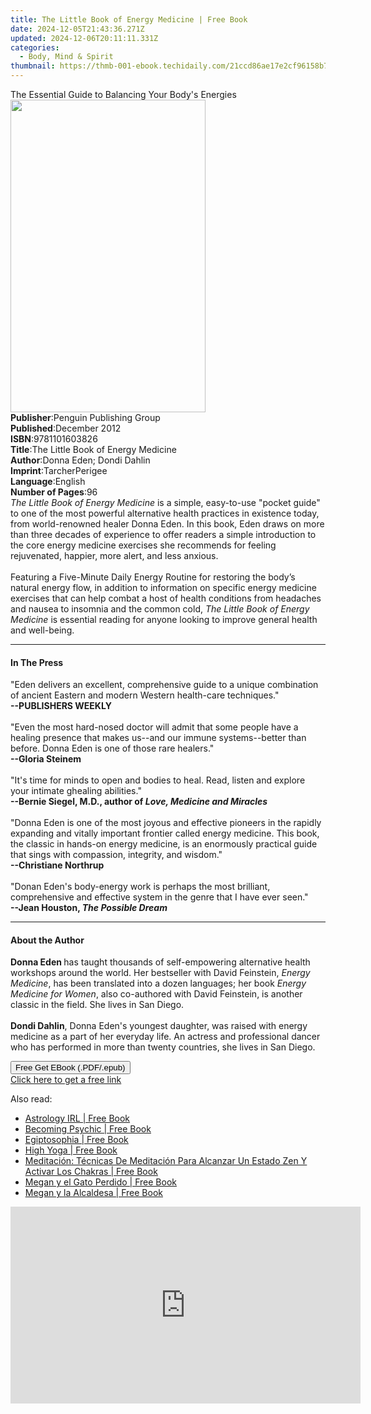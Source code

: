 ```yaml
---
title: The Little Book of Energy Medicine | Free Book
date: 2024-12-05T21:43:36.271Z
updated: 2024-12-06T20:11:11.331Z
categories:
  - Body, Mind & Spirit
thumbnail: https://thmb-001-ebook.techidaily.com/21ccd86ae17e2cf96158b7cfbdb9c3c2aeb5b53f09caa1fb13321987a634dada.jpg
---
```

<main id="book-container">
  <div class="flex flex-col">
    <div class="book-brief flex-1 py-6 px-4 sm:p-6 md:py-10 md:px-8">
      <!-- brief-->
      <div class="book-brief-main">
        The Essential Guide to Balancing Your Body's Energies
      </div>
    </div>
    <div
      class="book-meta-info flex-1 grid gap-4 col-start-1 col-end-3 row-start-1 sm:mb-6 sm:grid-cols-4 lg:gap-6 lg:col-start-2 lg:row-end-6 lg:row-span-6 lg:mb-0"
    >
      <div
        class="book-meta-info-left place-content-center mt-4 p-4 text-sm leading-6 col-start-2 col-span-2 dark:text-slate-400"
      >
        <img
          class="w-full h-500 object-cover rounded-lg sm:h-255 sm:col-span-2 lg:col-span-full"
          src="https://img-001-ebook.techidaily.com/0e9cc641eefa68a3a251786d504fd2408e67b5fbed2d5cbdd80024899ca85108.jpg"
          alt=""
          width="312"
          height="500"
        />
      </div>
      <div
        class="book-meta-info-right mt-2 col-start-1 row-start-2 col-span-3 self-center"
      >
        <!-- meta data  -->
        <div class="flex flex-col px-4 md:px-8">
          <div class="flex-1">
            <strong>Publisher</strong>:<span class="px-2"
              >Penguin Publishing Group</span
            >
          </div>
          <div class="flex-1">
            <strong>Published</strong>:<span class="px-2">December 2012</span>
          </div>
          <div class="flex-1">
            <strong>ISBN</strong>:<span class="px-2">9781101603826</span>
          </div>
          <div class="flex-1">
            <strong>Title</strong>:<span class="px-2"
              >The Little Book of Energy Medicine</span
            >
          </div>
          <div class="flex-1">
            <strong>Author</strong>:<span class="px-2"
              >Donna Eden; Dondi Dahlin</span
            >
          </div>
          <div class="flex-1">
            <strong>Imprint</strong>:<span class="px-2">TarcherPerigee</span>
          </div>
          <div class="flex-1">
            <strong>Language</strong>:<span class="px-2">English</span>
          </div>
          <div class="flex-1">
            <strong>Number of Pages</strong>:<span class="px-2">96</span>
          </div>
        </div>
      </div>
    </div>
    <div class="book-description flex-1 py-6 px-4 sm:p-6 md:py-10 md:px-8">
      <div class="book-description-main">
        <div accordion-content="" id="description">
          <i>The Little Book of Energy Medicine</i>&nbsp;is a simple,
          easy-to-use&nbsp;"pocket guide" to one of the most powerful
          alternative health practices in existence today, from world-renowned
          healer Donna Eden. In this book, Eden draws on more than three decades
          of experience to offer readers a simple introduction to the core
          energy medicine exercises she recommends for feeling rejuvenated,
          happier, more alert, and less anxious. <br /><br />Featuring a
          Five-Minute Daily Energy Routine for restoring the body’s natural
          energy flow, in addition to information on specific energy medicine
          exercises that can help combat a host of health conditions from
          headaches and nausea to insomnia and the common cold,
          <i>The Little Book of Energy Medicine</i> is essential reading for
          anyone looking to improve general health and well-being.
        </div>
      </div>
    </div>
    <div class="book-excerpts flex-1 py-6 px-4 sm:p-6 md:py-10 md:px-8">
      <!-- excerpts-->
      <div class="book-excerpts-main">
        <hr />
        <h4 class="placeholder placeholder-heading">
          <span>In The Press</span>
        </h4>
        <p>
          "Eden delivers an excellent, comprehensive guide to a unique
          combination of ancient Eastern and modern Western health-care
          techniques."<br /><b>--PUBLISHERS WEEKLY</b><br /><br />"Even the most
          hard-nosed doctor will admit that some people have a healing presence
          that makes us--and our immune systems--better than before. Donna Eden
          is one of those rare healers."<br /><b>--Gloria Steinem</b
          ><br /><br />"It's time for minds to open and bodies to heal. Read,
          listen and explore your intimate ghealing abilities."<br /><b
            >--Bernie Siegel, M.D., author of<i>
              Love, Medicine and Miracles</i
            ></b
          ><br /><br />"Donna Eden is one of the most joyous and effective
          pioneers in the rapidly expanding and vitally important frontier
          called energy medicine. This book, the classic in hands-on energy
          medicine, is an enormously practical guide that sings with compassion,
          integrity, and wisdom."<br /><b>--Christiane Northrup</b
          ><br /><br />"Donan Eden's body-energy work is perhaps the most
          brilliant, comprehensive and effective system in the genre that I have
          ever seen."<br /><b>--Jean Houston, <i>The Possible Dream</i></b>
        </p>
      </div>
    </div>
    <div class="book-about-author flex-1 py-6 px-4 sm:p-6 md:py-10 md:px-8">
      <!-- about author-->
      <div class="book-main-author-main">
        <hr />
        <h4 class="placeholder placeholder-heading">
          <span>About the Author</span>
        </h4>
        <p>
          <b>Donna Eden </b>has taught thousands of self-empowering alternative
          health workshops around the world. Her bestseller with David
          Feinstein, <i>Energy Medicine</i>, has been translated into a dozen
          languages; her book <i>Energy Medicine for Women</i>, also co-authored
          with David Feinstein, is another classic in the field. She lives in
          San Diego.<br /><br /><b>Dondi Dahlin</b>, Donna Eden's youngest
          daughter, was raised with energy medicine as a part of her everyday
          life. An actress and professional dancer who has performed in more
          than twenty countries, she lives in San Diego.
        </p>
      </div>
    </div>
    <div class="book-free-get flex-1 py-6 px-4 sm:p-6 md:py-10 md:px-8">
      <button
        id="btn-free-get"
        class="bg-blue-500 hover:bg-blue-700 text-white font-bold py-2 px-4 rounded"
      >
        Free Get EBook (.PDF/.epub)
      </button>
      <div id="countdown-display" class="px-2 text-lg mt-2"></div>
      <a
        id="free-link"
        class="hidden bg-blue-500 hover:bg-blue-700 text-white font-bold py-2 px-4 rounded"
        href="https://www.ebooks.com/en-us/book/976827/the-little-book-of-energy-medicine/donna-eden/"
        target="_blank"
        >Click here to get a free link</a
      >
    </div>
    <script>
      let countdownTime = 0;
      let countdownInterval = null;
      document
        .getElementById('btn-free-get')
        .addEventListener('click', startCountdown);
      function startCountdown() {
        countdownTime = new Date().getTime() + 60000 * 3;
        countdownInterval = setInterval(updateCountdown, 1000);
        document.getElementById('btn-free-get').disabled = true;
        document
          .getElementById('btn-free-get')
          .classList.add('bg-gray-500', 'cursor-not-allowed');
      }
      function updateCountdown() {
        let currentTime = new Date().getTime();
        let timeLeft = countdownTime - currentTime;
        let secondsLeft = Math.floor(timeLeft / 1000);
        document.getElementById('countdown-display').innerHTML =
          `Remaining time: ${secondsLeft} seconds.`;
        if (secondsLeft <= 0) {
          clearInterval(countdownInterval);
          document.getElementById('btn-free-get').classList.add('hidden');
          document.getElementById('free-link').classList.remove('hidden');
          document.getElementById('countdown-display').innerHTML = '';
        }
      }
    </script>
  </div>
</main>

<ins class="adsbygoogle"
      style="display:block"
      data-ad-client="ca-pub-7571918770474297"
      data-ad-slot="8358498916"
      data-ad-format="auto"
      data-full-width-responsive="true"></ins>
    

<span class="atpl-alsoreadstyle">Also read:</span>
<div><ul>
<li><a href="https://novels-ebooks.techidaily.com/209719865-9781473572126-astrology-irl/"><u>Astrology IRL | Free Book</u></a></li>
<li><a href="https://novels-ebooks.techidaily.com/209719879-9781632658340-becoming-psychic/"><u>Becoming Psychic | Free Book</u></a></li>
<li><a href="https://novels-ebooks.techidaily.com/209720455-9788472457218-egiptosophia/"><u>Egiptosophia | Free Book</u></a></li>
<li><a href="https://novels-ebooks.techidaily.com/209721137-9781452176734-high-yoga/"><u>High Yoga | Free Book</u></a></li>
<li><a href="https://novels-ebooks.techidaily.com/209719127-9781547590841-meditacion-tecnicas-de-meditacion-para-alcanzar-un-estado-zen-y-activar-los-chakras/"><u>Meditación: Técnicas De Meditación Para Alcanzar Un Estado Zen Y Activar Los Chakras | Free Book</u></a></li>
<li><a href="https://novels-ebooks.techidaily.com/209719149-9781547590315-megan-y-el-gato-perdido/"><u>Megan y el Gato Perdido | Free Book</u></a></li>
<li><a href="https://novels-ebooks.techidaily.com/209719104-9781547590322-megan-y-la-alcaldesa/"><u>Megan y la Alcaldesa | Free Book</u></a></li>
</ul></div>

<!-- affiliate ads begin -->
<iframe width="560" height="315" src="https://www.youtube.com/embed/JAkb8Bv3AU4?si=2rHwnZYTzTLieKgY" title="YouTube video player" frameborder="0" allow="accelerometer; autoplay; clipboard-write; encrypted-media; gyroscope; picture-in-picture; web-share" referrerpolicy="strict-origin-when-cross-origin" allowfullscreen></iframe>
<!-- affiliate ads end -->

